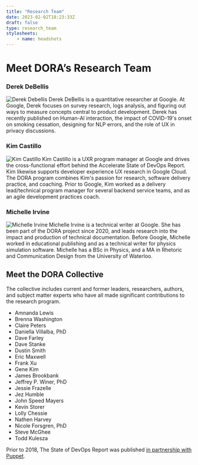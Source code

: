```yaml
---
title: "Research Team"
date: 2023-02-02T18:23:33Z
draft: false
type: research_team
stylesheets:
    - name: headshots
---
```


# Meet DORA’s Research Team

### Derek DeBellis
![Derek Debellis](/img/headshots/derek-debellis.jpeg)
Derek DeBellis is a quantitative researcher at Google. At Google, Derek focuses on survey research, logs analysis, and figuring out ways to measure concepts central to product development. Derek has recently published on Human-AI interaction, the impact of COVID-19's onset on smoking cessation, designing for NLP errors, and the role of UX in privacy discussions.

### Kim Castillo
![Kim Castillo](/img/headshots/kim-castillo.jpeg)
Kim Castillo is a UXR program manager at Google and drives the cross-functional effort behind the Accelerate State of DevOps Report. Kim likewise supports developer experience UX research in Google Cloud. The DORA program combines Kim's passion for research, software delivery practice, and coaching. Prior to Google, Kim worked as a delivery lead/technical program manager for several backend service teams, and as an agile development practices coach.

### Michelle Irvine
![Michelle Irvine](/img/headshots/michelle-irvine.jpeg)
Michelle Irvine is a technical writer at Google. She has been part of the DORA project since 2020, and leads research into the impact and production of technical documentation. Before Google, Michelle worked in educational publishing and as a technical writer for physics simulation software. Michelle has a BSc in Physics, and a MA in Rhetoric and Communication Design from the University of Waterloo.

## Meet the DORA Collective
The collective includes current and former leaders, researchers, authors, and subject matter experts who have all made significant contributions to the research program.

  - Amnanda Lewis
  - Brenna Washington
  - Claire Peters
  - Daniella Villalba, PhD
  - Dave Farley
  - Dave Stanke
  - Dustin Smith
  - Eric Maxwell
  - Frank Xu
  - Gene Kim
  - James Brookbank
  - Jeffrey P. Winer, PhD
  - Jessie Frazelle
  - Jez Humble
  - John Speed Mayers
  - Kevin Storer
  - Lolly Chessie
  - Nathen Harvey
  - Nicole Forsgren, PhD
  - Steve McGhee
  - Todd Kulesza

Prior to 2018, The State of DevOps Report was published [in partnership with Puppet](https://www.puppet.com/resources/history-of-devops-reports).
